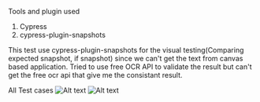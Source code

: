 Tools and plugin used
1. Cypress
2. cypress-plugin-snapshots

This test use cypress-plugin-snapshots for the visual testing(Comparing expected snapshot, if snapshot) since we can't get the text from canvas based application. 
Tried to use free OCR API to validate the result but can't get the free ocr api that give me the consistant result.


All Test cases
![Alt text](https://i.imgur.com/2wVr6kM.jpg)
![Alt text](https://i.imgur.com/QMzgAnZ.jpg)
